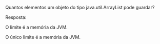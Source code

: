 Quantos elementos um objeto do tipo java.util.ArrayList pode guardar?

Resposta:

O limite é a memória da JVM.


O único limite é a memória da JVM.